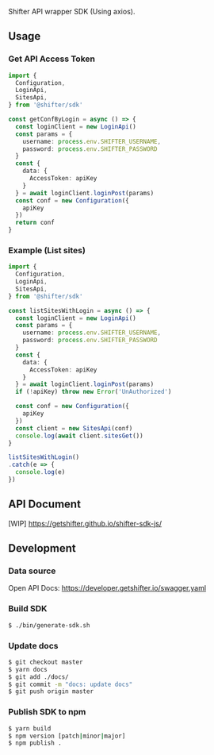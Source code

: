 Shifter API wrapper SDK (Using axios).

## Usage

### Get API Access Token

```typescript
import {
  Configuration,
  LoginApi,
  SitesApi,
} from '@shifter/sdk'

const getConfByLogin = async () => {
  const loginClient = new LoginApi()
  const params = {
    username: process.env.SHIFTER_USERNAME,
    password: process.env.SHIFTER_PASSWORD
  }
  const {
    data: {
      AccessToken: apiKey
    }
  } = await loginClient.loginPost(params)
  const conf = new Configuration({
    apiKey
  })
  return conf
}

```

### Example (List sites)

```typescript
import {
  Configuration,
  LoginApi,
  SitesApi,
} from '@shifter/sdk'

const listSitesWithLogin = async () => {
  const loginClient = new LoginApi()
  const params = {
    username: process.env.SHIFTER_USERNAME,
    password: process.env.SHIFTER_PASSWORD
  }
  const {
    data: {
      AccessToken: apiKey
    }
  } = await loginClient.loginPost(params)
  if (!apiKey) throw new Error('UnAuthorized')

  const conf = new Configuration({
    apiKey
  })
  const client = new SitesApi(conf)
  console.log(await client.sitesGet())
}

listSitesWithLogin()
.catch(e => {
  console.log(e)
}) 

```

## API Document
[WIP]
https://getshifter.github.io/shifter-sdk-js/

## Development

### Data source
Open API Docs: https://developer.getshifter.io/swagger.yaml

### Build SDK

```bash
$ ./bin/generate-sdk.sh
```

### Update docs

```bash
$ git checkout master
$ yarn docs
$ git add ./docs/
$ git commit -m "docs: update docs"
$ git push origin master
```

### Publish SDK to npm

```bash
$ yarn build
$ npm version [patch|minor|major]
$ npm publish .
```